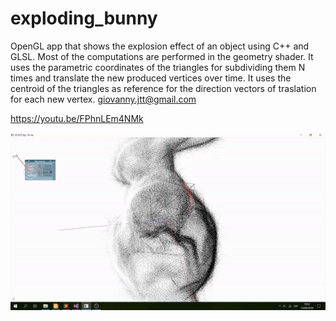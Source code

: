 # exploding_bunny
OpenGL app that shows the explosion effect of an object using C++ and GLSL. Most of the computations are performed in the geometry shader. It uses the parametric coordinates of the triangles for subdividing them N times and translate the new produced vertices over time. It uses the centroid of the triangles as reference for the direction vectors of traslation for each new vertex. giovanny.jtt@gmail.com

https://youtu.be/FPhnLEm4NMk

![alt text](https://github.com/GiovannyJTT/exploding_bunny/blob/master/exploding_bunny_gif.gif "Exploding Bunny Gif")
